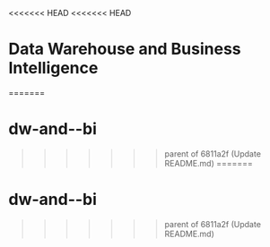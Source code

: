 <<<<<<< HEAD
<<<<<<< HEAD
# Data Warehouse and Business Intelligence




=======
# dw-and--bi
>>>>>>> parent of 6811a2f (Update README.md)
=======
# dw-and--bi
>>>>>>> parent of 6811a2f (Update README.md)
